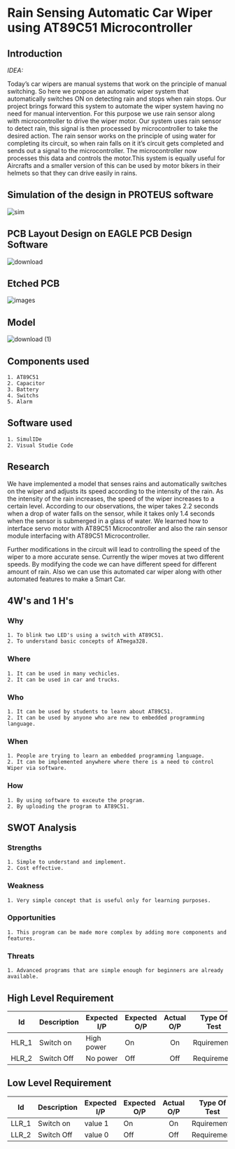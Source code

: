 # Rain Sensing Automatic Car Wiper using AT89C51 Microcontroller

## Introduction
_IDEA:_

Today’s car wipers are manual systems that work on the principle of manual switching. So here we propose an automatic wiper system that automatically switches ON on detecting rain and stops when rain stops. Our project brings forward this system to automate the wiper system having no need for manual intervention. For this purpose we use rain sensor along with microcontroller to drive the wiper motor. Our system uses rain sensor to detect rain, this signal is then processed by microcontroller to take the desired action. The rain sensor works on the principle of using water for completing its circuit, so when rain falls on it it’s circuit gets completed and sends out a signal to the microcontroller. The microcontroller now processes this data and controls the motor.This system is equally useful for Aircrafts and a smaller version of this can be used  by motor bikers in their helmets so that they can drive easily in rains.


## Simulation of the design in PROTEUS software
![sim](https://user-images.githubusercontent.com/101192229/168404179-6cbaebcc-1d65-40fd-982b-ddd283afa4dd.PNG)



## PCB Layout Design on EAGLE PCB Design Software
![download](https://user-images.githubusercontent.com/101192229/168404202-b58bdba4-b809-4a42-9e0e-4661ca611ec5.jpg)

## Etched PCB 

![images](https://user-images.githubusercontent.com/101192229/168404231-2ae39b04-f079-4132-8f13-e71bd8f36a02.jpg)



## Model 
![download (1)](https://user-images.githubusercontent.com/101192229/168404244-f83420cc-1bf4-4b3a-aa15-8954af64d295.jpg)

## Components used
    1. AT89C51
    2. Capacitor
    3. Battery
    4. Switchs
    5. Alarm

## Software used
    1. SimulIDe
    2. Visual Studie Code
    
    
## Research
We have implemented a model that senses rains and automatically switches on the wiper and adjusts its speed according to the intensity of the rain. As the intensity of the rain increases, the speed of the wiper increases to a certain level. According to our observations, the wiper takes 2.2 seconds when a drop of water falls on the sensor, while it takes only 1.4 seconds when the sensor is submerged in a glass of water. We learned how to interface servo motor with AT89C51 Microcontroller and also the rain sensor module interfacing with AT89C51 Microcontroller.


Further modifications in the circuit will lead to controlling the speed of the wiper to a more accurate sense. Currently the wiper moves at two different speeds. By modifying the code we can have different speed for different amount of rain. Also we can use this automated car wiper along with other automated features to make a Smart Car.

## 4W's and 1 H's
   ### Why
    1. To blink two LED's using a switch with AT89C51.
    2. To understand basic concepts of ATmega328.
   ### Where
    1. It can be used in many vechicles.
    2. It can be used in car and trucks.
   ### Who
    1. It can be used by students to learn about AT89C51.
    2. It can be used by anyone who are new to embedded programming language.
   ### When
    1. People are trying to learn an embedded programming language.
    2. It can be implemented anywhere where there is a need to control Wiper via software.
   ### How
    1. By using software to exceute the program.
    2. By uploading the program to AT89C51.


## SWOT Analysis
   ### Strengths
    1. Simple to understand and implement.
    2. Cost effective.
   ### Weakness
    1. Very simple concept that is useful only for learning purposes.
   ### Opportunities
    1. This program can be made more complex by adding more components and features.
   ### Threats
    1. Advanced programs that are simple enough for beginners are already available.

## High Level Requirement
| Id    	| Description 	| Expected I/P 	| Expected O/P 	| Actual O/P 	| Type Of Test 	|
|-------	|-------------	|--------------	|--------------	|:----------:	|--------------	|
| HLR_1 	| Switch on   	| High power   	|  On       	  |  On       	| Rquirement   	|
| HLR_2 	| Switch Off  	| No power     	|  Off      	  |  Off    	  | Requirement  	|

## Low Level Requirement
| Id    	| Description 	| Expected I/P 	| Expected O/P 	| Actual O/P 	| Type Of Test 	|
|-------	|-------------	|--------------	|--------------	|:----------:	|--------------	|
| LLR_1 	| Switch on   	| value 1      	|  On         	|  On       	| Rquirement   	|
| LLR_2 	| Switch Off  	| value 0      	|  Off        	|  Off    	  | Requirement  	|


